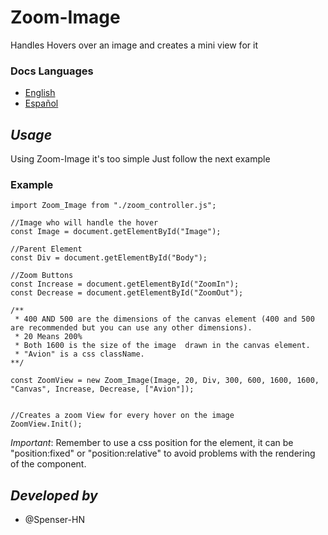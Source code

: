 # Zoom-Image
Handles Hovers over an image and creates a mini view for it

### Docs Languages
- [English](./README.md)
- [Español](./LEEME.md)

## _Usage_
Using Zoom-Image it's too simple
Just follow the next example

### Example

```
import Zoom_Image from "./zoom_controller.js";

//Image who will handle the hover
const Image = document.getElementById("Image");

//Parent Element
const Div = document.getElementById("Body");

//Zoom Buttons
const Increase = document.getElementById("ZoomIn");
const Decrease = document.getElementById("ZoomOut");

/**
 * 400 AND 500 are the dimensions of the canvas element (400 and 500 are recommended but you can use any other dimensions).
 * 20 Means 200%
 * Both 1600 is the size of the image  drawn in the canvas element.
 * "Avion" is a css className.
**/

const ZoomView = new Zoom_Image(Image, 20, Div, 300, 600, 1600, 1600, "Canvas", Increase, Decrease, ["Avion"]);


//Creates a zoom View for every hover on the image
ZoomView.Init();
```

*Important*: Remember to use a css position for the <canvas> element, it can be "position:fixed" or "position:relative" to avoid problems with the
 rendering of the <canvas> component.

## _Developed by_
- @Spenser-HN
